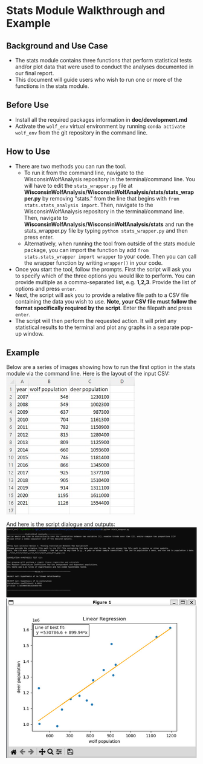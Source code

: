 # Stats Module Walkthrough and Example

## Background and Use Case
- The stats module contains three functions that perform statistical tests
and/or plot data that were used to conduct the analyses documented in our final
report.
- This document will guide users who wish to run one or more of the functions
in the stats module.

## Before Use
- Install all the required packages information in **doc/development.md**
- Activate the `wolf_env` virtual environment by running `conda activate wolf_env` from the git repository in the command line. 

## How to Use
- There are two methods you can run the tool. 
   * To run it from the command line, navigate to the WisconsinWolfAnalysis repository in the terminal/command line. You will have to edit the `stats_wrapper.py` file at **WisconsinWolfAnalysis/WisconsinWolfAnalysis/stats/stats_wrapper.py** by removing "stats." from the line that begins with `from stats.stats_analysis import`. Then, navigate to the WisconsinWolfAnalysis repository in the terminal/command line. Then, navigate to **WisconsinWolfAnalysis/WisconsinWolfAnalysis/stats** and 
run the stats_wrapper.py file by typing `python stats_wrapper.py` and then press enter. 
   * Alternatively, when running the tool from outside of the stats module package, you can import the function by add `from stats.stats_wrapper import wrapper` to your code. Then you can call the wrapper function by writing `wrapper()` in your code.
 - Once you start the tool, follow the prompts. First the script will ask you to specify which of the three options you would like to perform. You can provide multiple as a comma-separated list, 
e.g. **1,2,3**. Provide the list of options and press `enter`. 
- Next, the script will ask you to provide a relative file path to a CSV file containing the data you wish to use. **Note, your CSV file must follow the format specifically required by the script**. Enter the filepath and press `enter`. 
- The script will then perform the requested action. It will print any statistical results to the terminal and plot any graphs in a separate pop-up window. 

## Example
Below are a series of images showing how to run the first option in the stats module via the command line. Here is the layout of the input CSV:
![Alt text](stats_example_input.jpg  "CSV File Input")

And here is the script dialogue and outputs:
![Alt text](stats_example_output1.jpg  "Script Dialogue")
![Alt text](stats_example_output2.jpg  "Plot")
